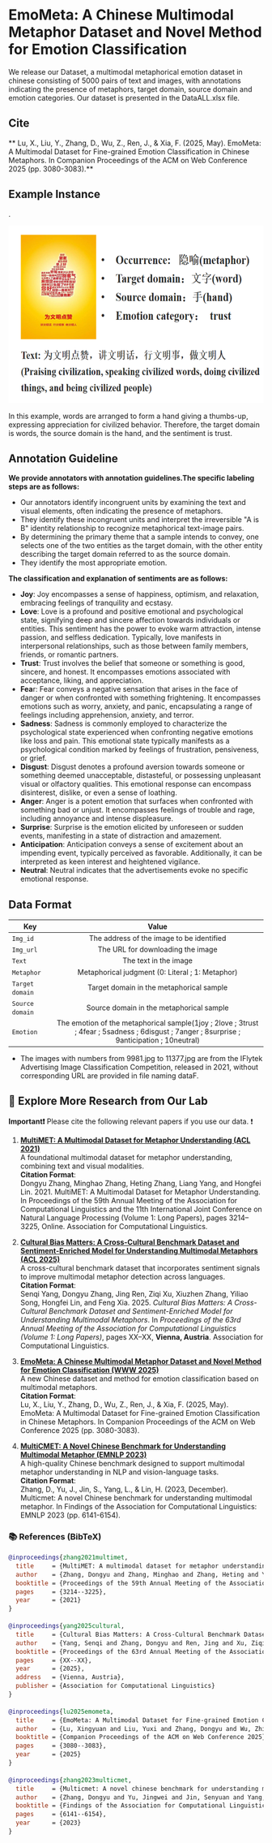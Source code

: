 # EmoMeta: A Chinese Multimodal Metaphor Dataset and Novel Method for Emotion Classification

We release our Dataset, a multimodal metaphorical emotion dataset in chinese consisting of 5000 pairs of text and images, with annotations indicating the presence of metaphors, target domain, source domain and emotion categories.
Our dataset is presented in the DataALL.xlsx file.

## Cite
** Lu, X., Liu, Y., Zhang, D., Wu, Z., Ren, J., & Xia, F. (2025, May). EmoMeta: A Multimodal Dataset for Fine-grained Emotion Classification in Chinese Metaphors. In Companion Proceedings of the ACM on Web Conference 2025 (pp. 3080-3083).**

## Example Instance

.<div align='center'><img src='annot.png' width="600" height="350"></div>

In this example, words are arranged to form a hand giving a thumbs-up, expressing appreciation for civilized behavior. Therefore, the target domain is words, the source domain is the hand, and the sentiment is trust.

## Annotation Guideline
**We provide annotators with annotation guidelines.The specific labeling steps are as follows:**

* Our annotators identify incongruent units by examining the text and visual elements, often indicating the presence of metaphors. 
* They identify these incongruent units and interpret the irreversible "A is B" identity relationship to recognize metaphorical text-image pairs.
* By determining the primary theme that a sample intends to convey, one selects one of the two entities as the target domain, with the other entity describing the target domain referred to as the source domain.
* They identify the most appropriate emotion.
  
**The classification and explanation of sentiments are as follows:**

  
* **Joy**: Joy encompasses a sense of happiness, optimism, and relaxation, embracing feelings of tranquility and ecstasy.
* **Love**: Love is a profound and positive emotional and psychological state, signifying deep and sincere affection towards individuals or entities. This sentiment has the power to evoke warm attraction, intense passion, and selfless dedication. Typically, love manifests in interpersonal relationships, such as those between family members, friends, or romantic partners.
* **Trust**: Trust involves the belief that someone or something is good, sincere, and honest. It encompasses emotions associated with acceptance, liking, and appreciation.
* **Fea**r: Fear conveys a negative sensation that arises in the face of danger or when confronted with something frightening. It encompasses emotions such as worry, anxiety, and panic, encapsulating a range of feelings including apprehension, anxiety, and terror.
* **Sadness**: Sadness is commonly employed to characterize the psychological state experienced when confronting negative emotions like loss and pain. This emotional state typically manifests as a psychological condition marked by feelings of frustration, pensiveness, or grief.
* **Disgust**: Disgust denotes a profound aversion towards someone or something deemed unacceptable, distasteful, or possessing unpleasant visual or olfactory qualities. This emotional response can encompass disinterest, dislike, or even a sense of loathing.
* **Anger**: Anger is a potent emotion that surfaces when confronted with something bad or unjust. It encompasses feelings of trouble and rage, including annoyance and intense displeasure.
* **Surprise**: Surprise is the emotion elicited by unforeseen or sudden events, manifesting in a state of distraction and amazement. 
* **Anticipation**: Anticipation conveys a sense of excitement about an impending event, typically perceived as favorable. Additionally, it can be interpreted as keen interest and heightened vigilance.
* **Neutral**: Neutral indicates that the advertisements evoke no specific emotional response.
## Data Format


| Key                     |                                    Value                                    |
|-------------------------|:---------------------------------------------------------------------------:|
| `Img_id`            |                The address of the image to be identified                  |
| `Img_url`            |                The URL for downloading the image                  |
| `Text`     |                                          The  text in the image                              |
| `Metaphor`|           Metaphorical judgment (0: Literal ; 1: Metaphor)          |
| `Target domain`|           Target domain in the metaphorical sample         |
| `Source domain`|           Source domain in the metaphorical sample          |
| `Emotion`            |                      The emotion of the metaphorical sample(1joy ; 2love ; 3trust ; 4fear ; 5sadness ; 6disgust ; 7anger ; 8surprise ; 9anticipation ; 10neutral)                 |

* The images with numbers from 9981.jpg to 11377.jpg are from the IFlytek Advertising Image Classification Competition, released in 2021, without corresponding URL are provided in file naming dataF.







## 🔬 Explore More Research from Our Lab

**Important❗**  Please cite the following relevant papers if you use our data. ❗

1. **[MultiMET: A Multimodal Dataset for Metaphor Understanding (ACL 2021)](https://github.com/DUTIR-YSQ/MultiMET)**  
   A foundational multimodal dataset for metaphor understanding, combining text and visual modalities.  
   **Citation Format**:  
   Dongyu Zhang, Minghao Zhang, Heting Zhang, Liang Yang, and Hongfei Lin. 2021. MultiMET: A Multimodal Dataset for Metaphor Understanding. In Proceedings of the 59th Annual Meeting of the Association for Computational Linguistics and the 11th International Joint Conference on Natural Language Processing (Volume 1: Long Papers), pages 3214–3225, Online. Association for Computational Linguistics.

2. **[Cultural Bias Matters: A Cross-Cultural Benchmark Dataset and Sentiment-Enriched Model for Understanding Multimodal Metaphors (ACL 2025)](https://github.com/DUTIR-YSQ/MultiMM)**  
   A cross-cultural benchmark dataset that incorporates sentiment signals to improve multimodal metaphor detection across languages.  
   **Citation Format**:  
   Senqi Yang, Dongyu Zhang, Jing Ren, Ziqi Xu, Xiuzhen Zhang, Yiliao Song, Hongfei Lin, and Feng Xia. 2025. *Cultural Bias Matters: A Cross-Cultural Benchmark Dataset and Sentiment-Enriched Model for Understanding Multimodal Metaphors*. In *Proceedings of the 63rd Annual Meeting of the Association for Computational Linguistics (Volume 1: Long Papers)*, pages XX–XX, **Vienna, Austria**. Association for Computational Linguistics.

3. **[EmoMeta: A Chinese Multimodal Metaphor Dataset and Novel Method for Emotion Classification (WWW 2025)](https://github.com/DUTIR-YSQ/EmoMeta)**  
   A new Chinese dataset and method for emotion classification based on multimodal metaphors.  
   **Citation Format**:  
   Lu, X., Liu, Y., Zhang, D., Wu, Z., Ren, J., & Xia, F. (2025, May). EmoMeta: A Multimodal Dataset for Fine-grained Emotion Classification in Chinese Metaphors. In Companion Proceedings of the ACM on Web Conference 2025 (pp. 3080-3083).

4. **[MultiCMET: A Novel Chinese Benchmark for Understanding Multimodal Metaphor (EMNLP 2023)](https://github.com/DUTIR-YSQ/MultiCMET)**  
   A high-quality Chinese benchmark designed to support multimodal metaphor understanding in NLP and vision-language tasks.  
   **Citation Format**:  
   Zhang, D., Yu, J., Jin, S., Yang, L., & Lin, H. (2023, December). Multicmet: A novel Chinese benchmark for understanding multimodal metaphor. In Findings of the Association for Computational Linguistics: EMNLP 2023 (pp. 6141-6154).


### 📚 References (BibTeX)

```bibtex
@inproceedings{zhang2021multimet,
  title     = {MultiMET: A multimodal dataset for metaphor understanding},
  author    = {Zhang, Dongyu and Zhang, Minghao and Zhang, Heting and Yang, Liang and Lin, Hongfei},
  booktitle = {Proceedings of the 59th Annual Meeting of the Association for Computational Linguistics and the 11th International Joint Conference on Natural Language Processing (Volume 1: Long Papers)},
  pages     = {3214--3225},
  year      = {2021}
}

@inproceedings{yang2025cultural,
  title     = {Cultural Bias Matters: A Cross-Cultural Benchmark Dataset and Sentiment-Enriched Model for Understanding Multimodal Metaphors},
  author    = {Yang, Senqi and Zhang, Dongyu and Ren, Jing and Xu, Ziqi and Zhang, Xiuzhen and Song, Yiliao and Lin, Hongfei and Xia, Feng},
  booktitle = {Proceedings of the 63rd Annual Meeting of the Association for Computational Linguistics (Volume 1: Long Papers)},
  pages     = {XX--XX},
  year      = {2025},
  address   = {Vienna, Austria},
  publisher = {Association for Computational Linguistics}
}

@inproceedings{lu2025emometa,
  title     = {EmoMeta: A Multimodal Dataset for Fine-grained Emotion Classification in Chinese Metaphors},
  author    = {Lu, Xingyuan and Liu, Yuxi and Zhang, Dongyu and Wu, Zhiyao and Ren, Jing and Xia, Feng},
  booktitle = {Companion Proceedings of the ACM on Web Conference 2025},
  pages     = {3080--3083},
  year      = {2025}
}

@inproceedings{zhang2023multicmet,
  title     = {Multicmet: A novel chinese benchmark for understanding multimodal metaphor},
  author    = {Zhang, Dongyu and Yu, Jingwei and Jin, Senyuan and Yang, Liang and Lin, Hongfei},
  booktitle = {Findings of the Association for Computational Linguistics: EMNLP 2023},
  pages     = {6141--6154},
  year      = {2023}
}



